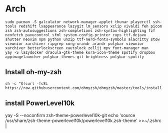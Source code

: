 # Arch

```
sudo pacman -S galculator network-manager-applet thunar playerctl ssh-tools redshift lxappearance lazygit lm_sensors xclip vivaldi feh picom zsh zsh-autosuggestions zsh-completions zsh-syntax-highlighting fzf neofetch pavucontrol sfml system-config-printer cups ttf-dejavu shutter neovim npm python unzip ttf-nerd-fonts-symbols alacritty stow viewnior xarchiver ripgrep xorg-xrandr arandr polybar viewnior xarchiver betterlockscreen xautolock zellij mpv font-manager man
yay -S lazydocker dracula-gtk-theme kora-icon-theme spotify dropbox appimagelauncher polybar-themes-git brightness polybar-spotify
```

## Install oh-my-zsh

```
sh -c "$(curl -fsSL https://raw.githubusercontent.com/ohmyzsh/ohmyzsh/master/tools/install.sh)"
```

## install PowerLevel10k

yay -S --noconfirm zsh-theme-powerlevel10k-git
echo 'source /usr/share/zsh-theme-powerlevel10k/powerlevel10k.zsh-theme' >>~/.zshrc
|
